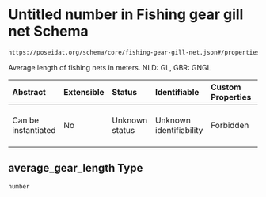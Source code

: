 # Untitled number in Fishing gear gill net Schema

```txt
https://poseidat.org/schema/core/fishing-gear-gill-net.json#/properties/average_gear_length
```

Average length of fishing nets in meters. NLD: GL, GBR: GNGL

| Abstract            | Extensible | Status         | Identifiable            | Custom Properties | Additional Properties | Access Restrictions | Defined In                                                                                    |
| :------------------ | :--------- | :------------- | :---------------------- | :---------------- | :-------------------- | :------------------ | :-------------------------------------------------------------------------------------------- |
| Can be instantiated | No         | Unknown status | Unknown identifiability | Forbidden         | Allowed               | none                | [fishing-gear-gill-net.json*](schemas/core/fishing-gear-gill-net.json "open original schema") |

## average_gear_length Type

`number`
